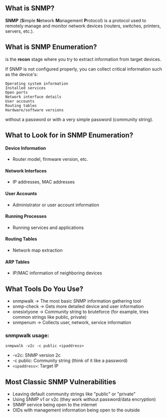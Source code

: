 ## What is SNMP?

**SNMP** (**S**imple **N**etwork **M**anagement **P**rotocol) is a protocol used to remotely manage and monitor network devices (routers, switches, printers, servers, etc.).

## What is SNMP Enumeration?

is the **recon** stage where you try to extract information from target devices.

If SNMP is not configured properly, you can collect critical information such as the device's:

    Operating system information
    Installed services
    Open ports
    Network interface details
    User accounts
    Routing tables
    Hardware/software versions

without a password or with a very simple password (community string).

## What to Look for in SNMP Enumeration?
#### Device Information
- Router model, firmware version, etc.
#### Network Interfaces
- IP addresses, MAC addresses
#### User Accounts
- Administrator or user account information
#### Running Processes
- Running services and applications
#### Routing Tables
- Network map extraction
#### ARP Tables
- IP/MAC information of neighboring devices

## What Tools Do You Use?
- snmpwalk → The most basic SNMP information gathering tool
- snmp-check → Gets more detailed device and user information
- onesixtyone → Community string to bruteforce (for example, tries common strings like public, private)
- snmpenum → Collects user, network, service information

### snmpwalk usage:
```snmpwalk -v2c -c public <ipaddress>```
- -v2c: SNMP version 2c
- -c public: Community string (think of it like a password)
- ```<ipaddress>```: Target IP

## Most Classic SNMP Vulnerabilities
- Leaving default community strings like "public" or "private"
- Using SNMP v1 or v2c (they work without password/data encryption)
- SNMP service being open to the internet
- OIDs with management information being open to the outside